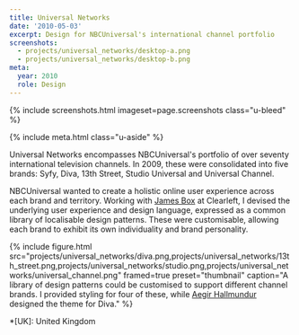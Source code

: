 ```yaml
---
title: Universal Networks
date: '2010-05-03'
excerpt: Design for NBCUniversal's international channel portfolio
screenshots:
  - projects/universal_networks/desktop-a.png
  - projects/universal_networks/desktop-b.png
meta:
  year: 2010
  role: Design
---
```

{% include screenshots.html
  imageset=page.screenshots
  class="u-bleed"
%}

{% include meta.html
  class="u-aside"
%}

Universal Networks encompasses NBCUniversal's portfolio of over seventy international television channels. In 2009, these were consolidated into five brands: Syfy, Diva, 13th Street, Studio Universal and Universal Channel.

NBCUniversal wanted to create a holistic online user experience across each brand and territory. Working with [James Box][1] at Clearleft, I devised the underlying user experience and design language, expressed as a common library of localisable design patterns. These were customisable, allowing each brand to exhibit its own individuality and brand personality.

{% include figure.html
  src="projects/universal_networks/diva.png,projects/universal_networks/13th_street.png,projects/universal_networks/studio.png,projects/universal_networks/universal_channel.png"
  framed=true
  preset="thumbnail"
  caption="A library of design patterns could be customised to support different channel brands. I provided styling for four of these, while [Aegir Hallmundur](http://aegir.org) designed the theme for Diva."
%}

[1]: http://clearleft.com/is/james-box/

*[UK]: United Kingdom
